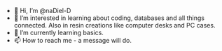 - 👋 Hi, I’m @naDiel-D
- 👀 I’m interested in learning about coding, databases and all things connected. Also in resin creations like computer desks and PC cases.
- 🌱 I’m currently learning basics.
- 📫 How to reach me - a message will do.

<!---
naDiel-D/naDiel-D is a ✨ special ✨ repository because its `README.md` (this file) appears on your GitHub profile.
You can click the Preview link to take a look at your changes.
--->
